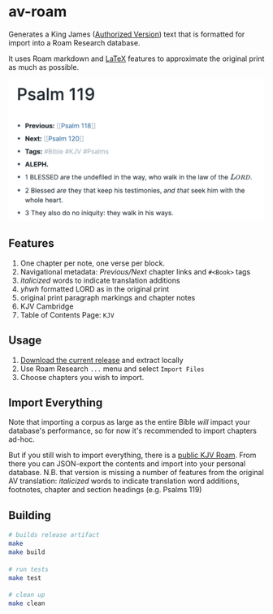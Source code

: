 # av-roam
Generates a King James ([Authorized Version](https://en.wikipedia.org/wiki/King_James_Version)) text that is formatted for import into a Roam Research database.

It uses Roam markdown and [LaTeX](https://en.wikipedia.org/wiki/LaTeX) features to approximate the original print as much as possible.

![note italicized words, section headers, and special treatment of YHWH](doc/example.png)

## Features

1. One chapter per note, one verse per block.
1. Navigational metadata: *Previous/Next* chapter links and `#<Book>` tags
1. _italicized_ words to indicate translation additions
1. _yhwh_ formatted LORD as in the original print
1. original print paragraph markings and chapter notes
1. KJV Cambridge
1. Table of Contents Page: `KJV`

## Usage

1. [Download the current release](https://github.com/pmbauer/av-roam/releases/download/5fa7989/av-roam_5fa7989.tar.gz) and extract locally
2. Use Roam Research `...` menu and select `Import Files`
3. Choose chapters you wish to import.

## Import Everything
Note that importing a corpus as large as the entire Bible *will* impact your database's performance, so for now it's recommended to import chapters ad-hoc.

But if you still wish to import everything, there is a [public KJV Roam](https://roamresearch.com/#/app/KJV).
From there you can JSON-export the contents and import into your personal database.
N.B. that version is missing a number of features from the original AV translation: _italicized_ words to indicate translation word additions, footnotes, chapter and section headings (e.g. Psalms 119)

## Building
```bash
# builds release artifact
make
make build

# run tests
make test

# clean up
make clean
```
